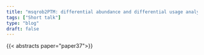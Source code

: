 ```yaml
---
title: "msqrob2PTM: differential abundance and differential usage analysis of MS-based proteomics data at the post-translational modification and peptidoform level"
tags: ["Short talk"]
type: "blog"
draft: false
---
```


{{< abstracts paper="paper37">}}


